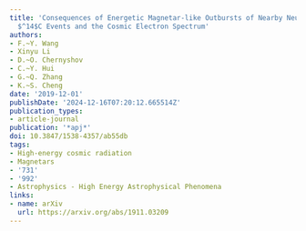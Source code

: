 ```yaml
---
title: 'Consequences of Energetic Magnetar-like Outbursts of Nearby Neutron Stars:
  $^14$C Events and the Cosmic Electron Spectrum'
authors:
- F.~Y. Wang
- Xinyu Li
- D.~O. Chernyshov
- C.~Y. Hui
- G.~Q. Zhang
- K.~S. Cheng
date: '2019-12-01'
publishDate: '2024-12-16T07:20:12.665514Z'
publication_types:
- article-journal
publication: '*apj*'
doi: 10.3847/1538-4357/ab55db
tags:
- High-energy cosmic radiation
- Magnetars
- '731'
- '992'
- Astrophysics - High Energy Astrophysical Phenomena
links:
- name: arXiv
  url: https://arxiv.org/abs/1911.03209
---
```

